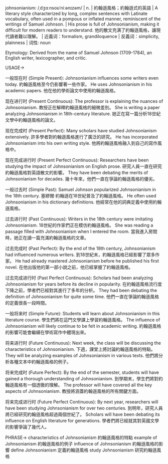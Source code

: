johnsonianism: /ˌdʒɑːnsoʊˈniːənɪzəm/ | n. | 約翰遜風格；約翰遜式的英語 | A literary style characterized by long, complex sentences with Latinate vocabulary, often used in a pompous or inflated manner, reminiscent of the writings of Samuel Johnson. | His prose is full of Johnsonianism, making it difficult for modern readers to understand. 他的散文充满了約翰遜風格，讓現代讀者難以理解。 | 近義词：formalism, grandiloquence | 反義词：simplicity, plainness | 词性: noun

Etymology: Derived from the name of Samuel Johnson (1709-1784), an English writer, lexicographer, and critic.

USAGE->

一般现在时 (Simple Present):
Johnsonianism influences some writers even today. 約翰遜風格至今仍影響著一些作家。
He uses Johnsonianism in his academic papers. 他在他的學術論文中使用約翰遜風格。


现在进行时 (Present Continuous):
The professor is explaining the nuances of Johnsonianism. 教授正在解釋約翰遜風格的細微差別。
She is writing a paper analyzing Johnsonianism in 18th-century literature. 她正在寫一篇分析18世紀文學中約翰遜風格的論文。


现在完成时 (Present Perfect):
Many scholars have studied Johnsonianism extensively. 許多學者對約翰遜風格進行了廣泛的研究。
He has incorporated Johnsonianism into his own writing style. 他將約翰遜風格融入到自己的寫作風格中。


现在完成进行时 (Present Perfect Continuous):
Researchers have been studying the impact of Johnsonianism on English prose. 研究人員一直在研究約翰遜風格對英語散文的影響。
They have been debating the merits of Johnsonianism for decades. 幾十年來，他們一直在爭論約翰遜風格的優劣。


一般过去时 (Simple Past):
Samuel Johnson popularized Johnsonianism in the 18th century. 塞繆爾·約翰遜在18世紀普及了約翰遜風格。
He often used Johnsonianism in his dictionary definitions. 他經常在他的詞典定義中使用約翰遜風格。


过去进行时 (Past Continuous):
Writers in the 18th century were imitating Johnsonianism. 18世紀的作家們正在模仿約翰遜風格。
She was reading a passage filled with Johnsonianism when I entered the room. 當我進入房間時，她正在讀一篇充滿約翰遜風格的文章。


过去完成时 (Past Perfect):
By the end of the 18th century, Johnsonianism had influenced numerous writers. 到18世紀末，約翰遜風格已經影響了眾多作家。
He had already mastered Johnsonianism before he published his first novel. 在他出版他的第一部小說之前，他已經掌握了約翰遜風格。


过去完成进行时 (Past Perfect Continuous):
Scholars had been analyzing Johnsonianism for years before its decline in popularity. 在約翰遜風格流行度下降之前，學者們已經對其進行了多年的分析。
They had been debating the definition of Johnsonianism for quite some time. 他們一直在爭論約翰遜風格的定義很長一段時間。


一般将来时 (Simple Future):
Students will learn about Johnsonianism in this literature course. 學生們將在這門文學課上學習約翰遜風格。
The influence of Johnsonianism will likely continue to be felt in academic writing. 約翰遜風格的影響可能會繼續在學術寫作中體現出來。


将来进行时 (Future Continuous):
Next week, the class will be discussing the characteristics of Johnsonianism. 下週，課堂上將討論約翰遜風格的特點。
They will be analyzing examples of Johnsonianism in various texts. 他們將分析各種文本中約翰遜風格的例子。


将来完成时 (Future Perfect):
By the end of the semester, students will have gained a thorough understanding of Johnsonianism. 到學期末，學生們將對約翰遜風格有一個透徹的理解。
The professor will have covered all the key aspects of Johnsonianism. 教授將涵蓋約翰遜風格的所有關鍵方面。


将来完成进行时 (Future Perfect Continuous):
By next year, researchers will have been studying Johnsonianism for over two centuries. 到明年，研究人員將已經研究約翰遜風格超過兩個世紀了。
Scholars will have been debating its influence on English literature for generations. 學者們將已經就其對英國文學的影響爭論了幾代人。


PHRASE->
characteristics of Johnsonianism 約翰遜風格的特點
example of Johnsonianism 約翰遜風格的例子
influence of Johnsonianism 約翰遜風格的影響
define Johnsonianism 定義約翰遜風格
study Johnsonianism 研究約翰遜風格
